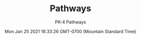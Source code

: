 ---
category: "wall_covering"
date: "Mon Jan 25 2021 16:33:26 GMT-0700 (Mountain Standard Time)"
description: "null"
designer: "Paula Kovarik"
href: "https://www.areaenvironments.com/paula-kovarik"
image_primary: "./img/PK+Pathways+Art.jpg"
image_secondary: "./img/PK+Pathways+Interior+WEB.jpg"
image_thumb: "./img/Paula+Kovarik.png"
manufacturer: "Area Environments"
slug: "/manufacturers/area_environments/wall_covering/pathways"
subtitle: "PK-4 Pathways"
tags:
  - "area_environments"
  - "wall_covering"
title: "Pathways"
---